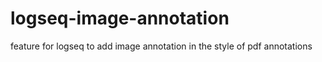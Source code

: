 # logseq-image-annotation
feature for logseq to add image annotation in the style of pdf annotations
